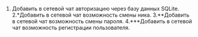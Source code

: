 1. Добавить в сетевой чат авторизацию через базу данных SQLite.
   2.*Добавить в сетевой чат возможность смены ника.
   3.**Добавить в сетевой чат возможность смены пароля.
   4.***Добавить в сетевой чат возможность регистрации пользователя.